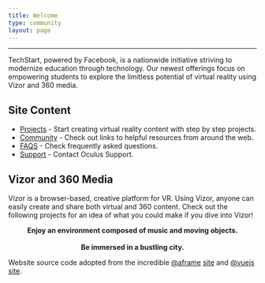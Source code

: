 ```yaml
---
title: Welcome
type: community
layout: page
---
```

<hr>

TechStart, powered by Facebook, is a nationwide initiative striving to modernize education through technology. Our newest offerings focus on empowering students to explore the limitless potential of virtual reality using Vizor and 360 media.

## Site Content
* [Projects](/docs) - Start creating virtual reality content with step by step projects.
* [Community](/community) - Check out links to helpful resources from around the web.
* [FAQS](/faq) - Check frequently asked questions.
* [Support](https://support.oculus.com/) - Contact Oculus Support.

## Vizor and 360 Media
Vizor is a browser-based, creative platform for VR. Using Vizor, anyone can easily create and share both virtual and 360 content. Check out the following projects for an idea of what you could make if you dive into Vizor!

<div style="text-align:center">
	<script src="//vizor.io/scripts/embed.js" data-vizorurl="//vizor.io/embed/fthr/exploding-rocket-5" ></script>
	<strong>Enjoy an environment composed of music and moving objects.</strong> 
</div>

<br>

<div style="text-align:center">
	<script src="//vizor.io/scripts/embed.js" data-vizorurl="//vizor.io/embed/examples/360-photo" ></script>
	<strong>Be immersed in a bustling city.</strong> 
</div>

Website source code adopted from the incredible [@aframe](https://aframe.io) [site](https://github.com/aframevr/aframe-site)
 and [@vuejs](https://vuejs.org) [site](https://github.com/vuejs/vuejs.org/).

